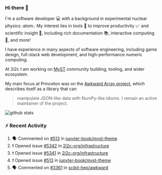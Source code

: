 ### Hi there 👋 

I'm a software developer 💻 with a background in experimental nuclear physics :atom:. My interest lies in tools :wrench: to improve productivity :chart_with_upwards_trend: and scientific insight :telescope:, including rich documentation 📚, interactive computing 🧮, and more! 

I have experience in many aspects of software engineering, including game design, full-stack web development, and high-performance numeric computing. 

At 2i2c I am working on [MyST](https://github.com/jupyter-book/mystmd) community building, tooling, and wider ecosystem. 

My main focus at Princeton was on the [Awkward Array project](awkward-array.org/), which describes itself as a library that can 
> manipulate JSON-like data with NumPy-like idioms. I remain an active maintainer of the project. 

![github stats](https://github-readme-stats.vercel.app/api?username=agoose77&show_icons=true&hide_rank=true&hide_title=true&bg_color=30,e76445,904e95&text_color=efe3ec&icon_color=efe3ec)
<!--
**agoose77/agoose77** is a ✨ _special_ ✨ repository because its `README.md` (this file) appears on your GitHub profile.

Here are some ideas to get you started:

- 🔭 I’m currently working on ...
- 🌱 I’m currently learning ...
- 👯 I’m looking to collaborate on ...
- 🤔 I’m looking for help with ...
- 💬 Ask me about ...
- 📫 How to reach me: ...
- 😄 Pronouns: ...
- ⚡ Fun fact: ...
-->

### :zap: Recent Activity

<!--START_SECTION:activity-->
1. 🗣 Commented on [#513](https://github.com/jupyter-book/myst-theme/issues/513#issuecomment-2577207246) in [jupyter-book/myst-theme](https://github.com/jupyter-book/myst-theme)
2. ❗ Opened issue [#5342](https://github.com/2i2c-org/infrastructure/issues/5342) in [2i2c-org/infrastructure](https://github.com/2i2c-org/infrastructure)
3. ❗ Opened issue [#5341](https://github.com/2i2c-org/infrastructure/issues/5341) in [2i2c-org/infrastructure](https://github.com/2i2c-org/infrastructure)
4. ❗ Opened issue [#513](https://github.com/jupyter-book/myst-theme/issues/513) in [jupyter-book/myst-theme](https://github.com/jupyter-book/myst-theme)
5. 🗣 Commented on [#3361](https://github.com/scikit-hep/awkward/pull/3361#issuecomment-2575494591) in [scikit-hep/awkward](https://github.com/scikit-hep/awkward)
<!--END_SECTION:activity-->
